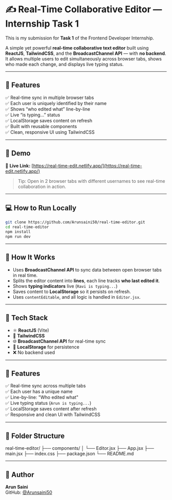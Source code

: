 # ✍️ Real-Time Collaborative Editor — Internship Task 1

This is my submission for **Task 1** of the Frontend Developer Internship.

A simple yet powerful **real-time collaborative text editor** built using **ReactJS**, **TailwindCSS**, and the **BroadcastChannel API** — with **no backend**. It allows multiple users to edit simultaneously across browser tabs, shows who made each change, and displays live typing status.

---

## 🚀 Features

✅ Real-time sync in multiple browser tabs  
✅ Each user is uniquely identified by their name  
✅ Shows “who edited what” line-by-line  
✅ Live “is typing...” status  
✅ LocalStorage saves content on refresh  
✅ Built with reusable components  
✅ Clean, responsive UI using TailwindCSS

---

## 📸 Demo

🔗 **Live Link:** [https://real-time-edit.netlify.app/](https://real-time-edit.netlify.app/)  
> Tip: Open in 2 browser tabs with different usernames to see real-time collaboration in action.

---

## 💻 How to Run Locally

```bash
git clone https://github.com/Arunsaini50/real-time-editor.git
cd real-time-editor
npm install
npm run dev
```

---

## 🧠 How It Works

- Uses **BroadcastChannel API** to sync data between open browser tabs in real time.
- Splits the editor content into **lines**, each line tracks **who last edited it**.
- Shows **typing indicators** live (`Ravi is typing...`)
- Saves content to **LocalStorage** so it persists on refresh.
- Uses `contentEditable`, and all logic is handled in `Editor.jsx`.

---

## 🧱 Tech Stack

- ⚛️ **ReactJS** (Vite)
- 🎨 **TailwindCSS**
- 🌐 **BroadcastChannel API** for real-time sync
- 💾 **LocalStorage** for persistence
- ❌ No backend used

---

## 🚀 Features

✅ Real-time sync across multiple tabs  
✅ Each user has a unique name  
✅ Line-by-line: "Who edited what"  
✅ Live typing status (`Arun is typing...`)  
✅ LocalStorage saves content after refresh  
✅ Responsive and clean UI with TailwindCSS

---

## 📁 Folder Structure

real-time-editor/
├── components/
│ └── Editor.jsx
├── App.jsx
├── main.jsx
├── index.css
├── package.json
└── README.md

---

## 🙋 Author

**Arun Saini**  
GitHub: [@Arunsaini50](https://github.com/Arunsaini50)


